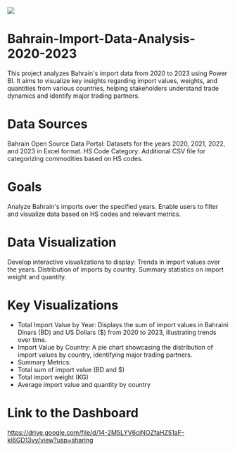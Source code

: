 ![](https://img.freepik.com/premium-photo/bahrain-import-3d-illustration-country-flag-button_839051-7584.jpg)

# Bahrain-Import-Data-Analysis-2020-2023
This project analyzes Bahrain's import data from 2020 to 2023 using Power BI. It aims to visualize key insights regarding import values, weights, and quantities from various countries, helping stakeholders understand trade dynamics and identify major trading partners.

# Data Sources
Bahrain Open Source Data Portal: Datasets for the years 2020, 2021, 2022, and 2023 in Excel format.
HS Code Category: Additional CSV file for categorizing commodities based on HS codes.

# Goals
Analyze Bahrain's imports over the specified years.
Enable users to filter and visualize data based on HS codes and relevant metrics.

# Data Visualization
Develop interactive visualizations to display:
Trends in import values over the years.
Distribution of imports by country.
Summary statistics on import weight and quantity.

# Key Visualizations
- Total Import Value by Year: Displays the sum of import values in Bahraini Dinars (BD) and US Dollars ($) from 2020 to 2023, illustrating trends over time.
- Import Value by Country: A pie chart showcasing the distribution of import values by country, identifying major trading partners.
- Summary Metrics:
- Total sum of import value (BD and $)
- Total import weight (KG)
- Average import value and quantity by country
# Link to the Dashboard 
https://drive.google.com/file/d/14-2M5LYV6cjNOZfaHZ51aF-kl6GD13vy/view?usp=sharing
